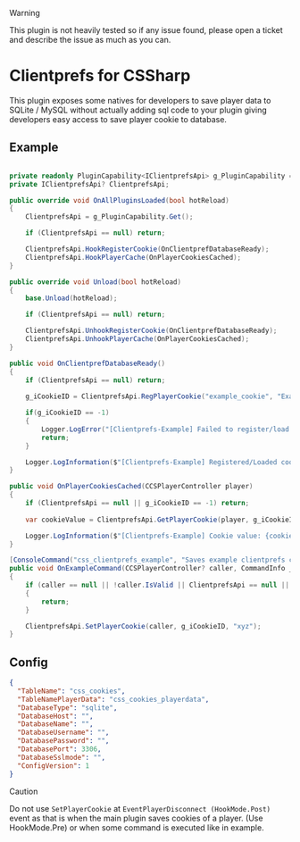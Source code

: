 > [!WARNING]
> This plugin is not heavily tested so if any issue found, please open a ticket and describe the issue as much as you can.

# Clientprefs for CSSharp
This plugin exposes some natives for developers to save player data to SQLite / MySQL without actually adding sql code to your plugin giving developers easy access to save player cookie to database.

## Example
```c#

private readonly PluginCapability<IClientprefsApi> g_PluginCapability = new("Clientprefs");
private IClientprefsApi? ClientprefsApi;

public override void OnAllPluginsLoaded(bool hotReload)
{
    ClientprefsApi = g_PluginCapability.Get();

    if (ClientprefsApi == null) return;

    ClientprefsApi.HookRegisterCookie(OnClientprefDatabaseReady);
    ClientprefsApi.HookPlayerCache(OnPlayerCookiesCached);
}

public override void Unload(bool hotReload)
{
    base.Unload(hotReload);

    if (ClientprefsApi == null) return;

    ClientprefsApi.UnhookRegisterCookie(OnClientprefDatabaseReady);
    ClientprefsApi.UnhookPlayerCache(OnPlayerCookiesCached);
}

public void OnClientprefDatabaseReady()
{
    if (ClientprefsApi == null) return;
    
    g_iCookieID = ClientprefsApi.RegPlayerCookie("example_cookie", "Example cookie description", CookieAccess.CookieAccess_Public);

    if(g_iCookieID == -1)
    {
        Logger.LogError("[Clientprefs-Example] Failed to register/load cookie 1");
        return;
    }

    Logger.LogInformation($"[Clientprefs-Example] Registered/Loaded cookie with ID: {g_iCookieID}"); // ID: 1
}

public void OnPlayerCookiesCached(CCSPlayerController player)
{
    if (ClientprefsApi == null || g_iCookieID == -1) return;
    
    var cookieValue = ClientprefsApi.GetPlayerCookie(player, g_iCookieID);

    Logger.LogInformation($"[Clientprefs-Example] Cookie value: {cookieValue}");
}

[ConsoleCommand("css_clientprefs_example", "Saves example clientprefs cookie value")]
public void OnExampleCommand(CCSPlayerController? caller, CommandInfo _)
{
    if (caller == null || !caller.IsValid || ClientprefsApi == null || g_iCookieID == -1)
    {
        return;
    }

    ClientprefsApi.SetPlayerCookie(caller, g_iCookieID, "xyz");
}
```

## Config
```json
{
  "TableName": "css_cookies",
  "TableNamePlayerData": "css_cookies_playerdata",
  "DatabaseType": "sqlite",
  "DatabaseHost": "",
  "DatabaseName": "",
  "DatabaseUsername": "",
  "DatabasePassword": "",
  "DatabasePort": 3306,
  "DatabaseSslmode": "",
  "ConfigVersion": 1
}
```

> [!CAUTION]
> Do not use `SetPlayerCookie` at `EventPlayerDisconnect (HookMode.Post)` event as that is when the main plugin saves cookies of a player. (Use HookMode.Pre) or when some command is executed like in example.

